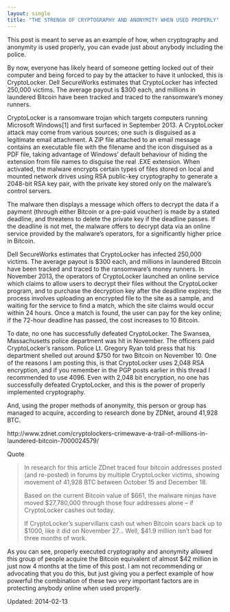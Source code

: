 ```yaml
---
layout: single
title: "THE STRENGH OF CRYPTOGRAPHY AND ANONYMITY WHEN USED PROPERLY"
---
```


<p>This post is meant to serve as an example of how, when cryptography and anonymity is used properly, you can evade just about anybody including the police.</p>
<p>By now, everyone has likely heard of someone getting locked out of their computer and being forced to pay by the attacker to have it unlocked, this is CryptoLocker. Dell SecureWorks estimates that CryptoLocker has infected 250,000 victims. The average payout is $300 each, and millions in laundered Bitcoin have been tracked and traced to the ransomware&#8217;s money runners.</p>
<p>CryptoLocker is a ransomware trojan which targets computers running Microsoft Windows[1] and first surfaced in September 2013. A CryptoLocker attack may come from various sources; one such is disguised as a legitimate email attachment. A ZIP file attached to an email message contains an executable file with the filename and the icon disguised as a PDF file, taking advantage of Windows&#8217; default behaviour of hiding the extension from file names to disguise the real .EXE extension. When activated, the malware encrypts certain types of files stored on local and mounted network drives using RSA public-key cryptography to generate a 2048-bit RSA key pair, with the private key stored only on the malware&#8217;s control servers.</p>
<p>The malware then displays a message which offers to decrypt the data if a payment (through either Bitcoin or a pre-paid voucher) is made by a stated deadline, and threatens to delete the private key if the deadline passes. If the deadline is not met, the malware offers to decrypt data via an online service provided by the malware&#8217;s operators, for a significantly higher price in Bitcoin.</p>
<p>Dell SecureWorks estimates that CryptoLocker has infected 250,000 victims. The average payout is $300 each, and millions in laundered Bitcoin have been tracked and traced to the ransomware&#8217;s money runners. In November 2013, the operators of CryptoLocker launched an online service which claims to allow users to decrypt their files without the CryptoLocker program, and to purchase the decryption key after the deadline expires; the process involves uploading an encrypted file to the site as a sample, and waiting for the service to find a match, which the site claims would occur within 24 hours. Once a match is found, the user can pay for the key online; if the 72-hour deadline has passed, the cost increases to 10 Bitcoin.</p>
<p>To date, no one has successfully defeated CryptoLocker. The Swansea, Massachusetts police department was hit in November. The officers paid CryptoLocker&#8217;s ransom. Police Lt. Gregory Ryan told press that his department shelled out around $750 for two Bitcoin on November 10. One of the reasons I am posting this, is that CryptoLocker uses 2,048 RSA encryption, and if you remember in the PGP posts earlier in this thread I recommended to use 4096. Even with 2,048 bit encryption, no one has successfully defeated CryptoLocker, and this is the power of properly implemented cryptography.</p>
<p>And, using the proper methods of anonymity, this person or group has managed to acquire, according to research done by ZDNet, around 41,928 BTC.</p>
<p>http://www.zdnet.com/cryptolockers-crimewave-a-trail-of-millions-in-laundered-bitcoin-7000024579/</p>
<div>
<div>Quote</div>
</div>
<blockquote><p>In research for this article ZDnet traced four bitcoin addresses posted (and re-posted) in forums by multiple CryptoLocker victims, showing movement of 41,928 BTC between October 15 and December 18.</p>
<p>Based on the current Bitcoin value of $661, the malware ninjas have moved $27,780,000 through those four addresses alone &#8211; if CryptoLocker cashes out today.</p>
<p>If CryptoLocker&#8217;s supervillans cash out when Bitcoin soars back up to $1000, like it did on November 27&#8230; Well, $41.9 million isn&#8217;t bad for three months of work.</p></blockquote>
<p>As you can see, properly executed cryptography and anonymity allowed this group of people acquire the Bitcoin equivalent of almost $42 million in just now 4 months at the time of this post. I am not recommending or advocating that you do this, but just giving you a perfect example of how powerful the combination of these two very important factors are in protecting anybody online when used properly.</p>

Updated: 2014-02-13

